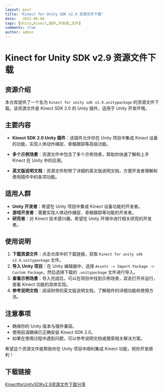 ```yaml
---
layout: post
title: "Kinect for Unity SDK v2.9 资源文件下载"
date:   2022-06-08
tags: [Unity,Kinect,插件,开发者,文件]
comments: true
author: admin
---
```

# Kinect for Unity SDK v2.9 资源文件下载

## 资源介绍

本仓库提供了一个名为 `Kinect for unity sdk v2.9.unitypackage` 的资源文件下载。该资源文件是 Kinect SDK 2.0 的 Unity 插件，适用于 Unity 开发环境。

## 主要内容

- **Kinect SDK 2.0 Unity 插件**：该插件允许你在 Unity 项目中集成 Kinect 设备的功能，实现人体动作捕捉、骨骼跟踪等高级功能。
  
- **多个示例场景**：资源文件中包含了多个示例场景，帮助你快速了解和上手 Kinect 在 Unity 中的应用。

- **英文版说明文档**：资源文件附带了详细的英文版说明文档，方便开发者理解和使用插件中的各项功能。

## 适用人群

- **Unity 开发者**：希望在 Unity 项目中集成 Kinect 设备功能的开发者。
- **游戏开发者**：需要实现人体动作捕捉、骨骼跟踪等功能的开发者。
- **研究者**：对 Kinect 技术感兴趣，希望在 Unity 环境中进行相关研究的开发者。

## 使用说明

1. **下载资源文件**：点击仓库中的下载链接，获取 `Kinect for unity sdk v2.9.unitypackage` 文件。
2. **导入 Unity 项目**：在 Unity 编辑器中，选择 `Assets -> Import Package -> Custom Package`，然后选择下载的 `.unitypackage` 文件进行导入。
3. **查看示例场景**：导入完成后，可以在项目中找到示例场景，双击打开并运行，查看 Kinect 功能的具体实现。
4. **参考说明文档**：阅读附带的英文版说明文档，了解插件的详细功能和使用方法。

## 注意事项

- 确保你的 Unity 版本与插件兼容。
- 使用前请确保已正确安装 Kinect SDK 2.0。
- 如果在使用过程中遇到问题，可以参考说明文档或搜索相关解决方案。

希望这个资源文件能帮助你在 Unity 项目中顺利集成 Kinect 功能，祝你开发顺利！

## 下载链接

[KinectforUnitySDKv2.9资源文件下载分享](https://pan.quark.cn/s/d9212ea115f8)